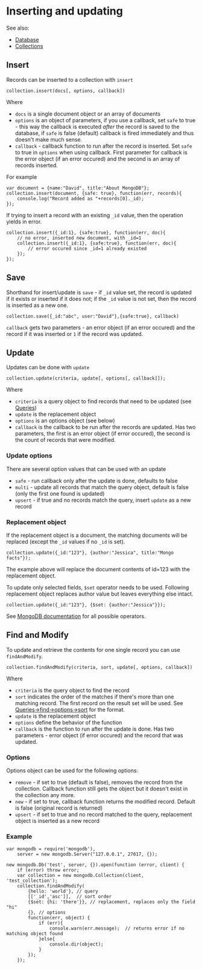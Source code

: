 Inserting and updating
======================

See also:

  * [Database](database.md)
  * [Collections](collections.md)

## Insert

Records can be inserted to a collection with `insert`

    collection.insert(docs[, options, callback])
    
Where

  * `docs` is a single document object or an array of documents
  * `options` is an object of parameters, if you use a callback, set `safe` to true - this way the callback is executed *after* the record is saved to the database, if `safe` is false (default) callback is fired immediately and thus doesn't make much sense.
  * `callback` - callback function to run after the record is inserted. Set `safe` to true in `options` when using callback. First parameter for callback
    is the error object (if an error occured) and the second is an array of records inserted. 

For example

    var document = {name:"David", title:"About MongoDB"};
    collection.insert(document, {safe: true}, function(err, records){
        console.log("Record added as "+records[0]._id);
    });

If trying to insert a record with an existing `_id` value, then the operation yields in error.

    collection.insert({_id:1}, {safe:true}, function(err, doc){
        // no error, inserted new document, with _id=1
        collection.insert({_id:1}, {safe:true}, function(err, doc){
            // error occured since _id=1 already existed
        });
    });

## Save

Shorthand for insert/update is `save` - if `_id` value set, the record is updated if it exists or inserted if it does not; if the `_id` value is not set, then the record is inserted as a new one.

    collection.save({_id:"abc", user:"David"},{safe:true}, callback)
    
`callback` gets two parameters - an error object (if an error occured) and the record if it was inserted or `1` if the record was updated. 

## Update

Updates can be done with `update`

    collection.update(criteria, update[, options[, callback]]);

Where

  * `criteria` is a query object to find records that need to be updated (see [Queries](queries.md))
  * `update` is the replacement object
  * `options` is an options object (see below)
  * `callback` is the callback to be run after the records are updated. Has two parameters, the first is an error object (if error occured), the second is the count of records that were modified.
  
### Update options

There are several option values that can be used with an update

  * `safe` - run callback only after the update is done, defaults to false
  * `multi` - update all records that match the query object, default is false (only the first one found is updated)
  * `upsert` - if true and no records match the query, insert `update` as a new record 

### Replacement object

If the replacement object is a document, the matching documents will be replaced (except the `_id` values if no `_id` is set).

    collection.update({_id:"123"}, {author:"Jessica", title:"Mongo facts"});
    
The example above will replace the document contents of id=123 with the replacement object.

To update only selected fields, `$set` operator needs to be used. Following replacement object
replaces author value but leaves everything else intact.

    collection.update({_id:"123"}, {$set: {author:"Jessica"}});
    
See [MongoDB documentation](http://www.mongodb.org/display/DOCS/Updating) for all possible operators.

## Find and Modify

To update and retrieve the contents for one single record you can use `findAndModify`.

    collection.findAndModify(criteria, sort, update[, options, callback])
    
Where

  * `criteria` is the query object to find the record
  * `sort` indicates the order of the matches if there's more than one matching record. The first record on the result set will be used. See [Queries->find->options->sort](queries.md) for the format.
  * `update` is the replacement object
  * `options` define the behavior of the function
  * `callback` is the function to run after the update is done. Has two parameters - error object (if error occured) and the record that was updated.
 
### Options

Options object can be used for the following options:

  * `remove` - if set to true (default is false), removes the record from the collection. Callback function still gets the object but it doesn't exist in the collection any more.
  * `new` - if set to true, callback function returns the modified record. Default is false (original record is returned)
  * `upsert` - if set to true and no record matched to the query, replacement object is inserted as a new record
  
### Example

    var mongodb = require('mongodb'),
        server = new mongodb.Server("127.0.0.1", 27017, {});

    new mongodb.Db('test', server, {}).open(function (error, client) {
        if (error) throw error;
        var collection = new mongodb.Collection(client, 'test_collection');
        collection.findAndModify(
            {hello: 'world'}, // query
            [['_id','asc']],  // sort order
            {$set: {hi: 'there'}}, // replacement, replaces only the field "hi"
            {}, // options
            function(err, object) {
                if (err){
                    console.warn(err.message);  // returns error if no matching object found
                }else{
                    console.dir(object);
                }
            });
        });
   